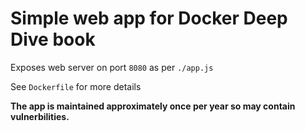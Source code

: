 # Simple web app for  Docker Deep Dive book

Exposes web server on port `8080` as per `./app.js`

See `Dockerfile` for more details


**The app is maintained approximately once per year so may contain vulnerbilities.**


[1]:	https://www.amazon.com/Docker-Deep-Dive-Nigel-Poulton/dp/1521822808/ref=tmm_pap_swatch_0?_encoding=UTF8&qid=&sr=
